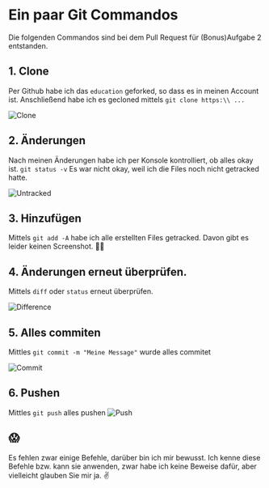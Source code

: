 # Ein paar Git Commandos

Die folgenden Commandos sind bei dem Pull Request für (Bonus)Aufgabe 2 entstanden.

## 1. Clone 
Per Github habe ich das `education` geforked, so dass es in meinen Account ist. Anschließend habe ich es gecloned mittels `git clone https:\\ ...`

![Clone](images/1_clone.png "Clone")

## 2. Änderungen 
Nach meinen Änderungen habe ich per Konsole kontrolliert, ob alles okay ist.  `git status -v` Es war nicht okay, weil ich die Files noch nicht getracked hatte.  

![Untracked](images/2_status_untrack.png "Untracked")

## 3. Hinzufügen 
Mittels `git add -A` habe ich alle erstellten Files getracked. Davon gibt es leider keinen Screenshot. 🤷‍♂️

## 4. Änderungen erneut überprüfen.  
Mittels `diff` oder `status` erneut überprüfen.

![Difference](images/3_diff.png "Difference")

## 5. Alles commiten 
Mittles `git commit -m "Meine Message"` wurde alles commitet

![Commit](images/4_git_commit.png "Commit")

## 6. Pushen
Mittles `git push` alles pushen 
![Push](images/5_push.png "Push")

## 😱
Es fehlen zwar einige Befehle, darüber bin ich mir bewusst. Ich kenne diese Befehle bzw. kann sie anwenden, zwar habe ich keine Beweise dafür, aber vielleicht glauben Sie mir ja. ✌️ 
